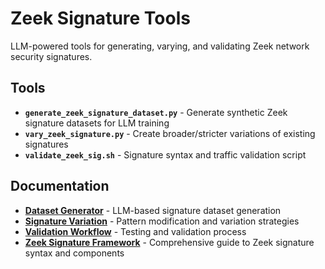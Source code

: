 # Zeek Signature Tools

LLM-powered tools for generating, varying, and validating Zeek network security signatures.

## Tools

- **`generate_zeek_signature_dataset.py`** - Generate synthetic Zeek signature datasets for LLM training
- **`vary_zeek_signature.py`** - Create broader/stricter variations of existing signatures  
- **`validate_zeek_sig.sh`** - Signature syntax and traffic validation script

## Documentation

- **[Dataset Generator](generate_zeek_signature_dataset_overview.md)** - LLM-based signature dataset generation
- **[Signature Variation](vary_zeek_signature_overview.md)** - Pattern modification and variation strategies
- **[Validation Workflow](zeek_validation_workflow_overview.md)** - Testing and validation process
- **[Zeek Signature Framework](zeek_signature_framework.md)** - Comprehensive guide to Zeek signature syntax and components